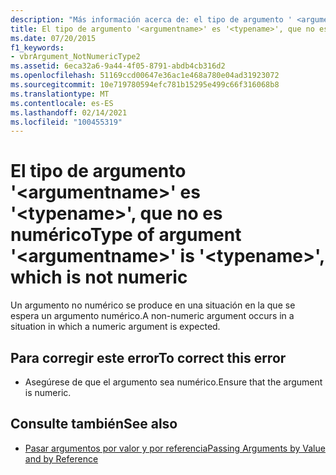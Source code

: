 ```yaml
---
description: "Más información acerca de: el tipo de argumento ' <argumentname> ' es ' <typename> ', que no es numérico"
title: El tipo de argumento '<argumentname>' es '<typename>', que no es numérico
ms.date: 07/20/2015
f1_keywords:
- vbrArgument_NotNumericType2
ms.assetid: 6eca32a6-9a44-4f05-8791-abdb4cb316d2
ms.openlocfilehash: 51169ccd00647e36ac1e468a780e04ad31923072
ms.sourcegitcommit: 10e719780594efc781b15295e499c66f316068b8
ms.translationtype: MT
ms.contentlocale: es-ES
ms.lasthandoff: 02/14/2021
ms.locfileid: "100455319"
---
```

# <a name="type-of-argument-argumentname-is-typename-which-is-not-numeric"></a><span data-ttu-id="836e5-103">El tipo de argumento '\<argumentname>' es '\<typename>', que no es numérico</span><span class="sxs-lookup"><span data-stu-id="836e5-103">Type of argument '\<argumentname>' is '\<typename>', which is not numeric</span></span>

<span data-ttu-id="836e5-104">Un argumento no numérico se produce en una situación en la que se espera un argumento numérico.</span><span class="sxs-lookup"><span data-stu-id="836e5-104">A non-numeric argument occurs in a situation in which a numeric argument is expected.</span></span>  
  
## <a name="to-correct-this-error"></a><span data-ttu-id="836e5-105">Para corregir este error</span><span class="sxs-lookup"><span data-stu-id="836e5-105">To correct this error</span></span>  
  
- <span data-ttu-id="836e5-106">Asegúrese de que el argumento sea numérico.</span><span class="sxs-lookup"><span data-stu-id="836e5-106">Ensure that the argument is numeric.</span></span>  
  
## <a name="see-also"></a><span data-ttu-id="836e5-107">Consulte también</span><span class="sxs-lookup"><span data-stu-id="836e5-107">See also</span></span>

- [<span data-ttu-id="836e5-108">Pasar argumentos por valor y por referencia</span><span class="sxs-lookup"><span data-stu-id="836e5-108">Passing Arguments by Value and by Reference</span></span>](../programming-guide/language-features/procedures/passing-arguments-by-value-and-by-reference.md)

